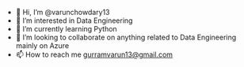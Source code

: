 - 👋 Hi, I’m @varunchowdary13
- 👀 I’m interested in Data Engineering
- 🌱 I’m currently learning Python
- 💞️ I’m looking to collaborate on anything related to Data Engineering mainly on Azure
- 📫 How to reach me gurramvarun13@gmail.com

<!---
varunchowdary13/varunchowdary13 is a ✨ special ✨ repository because its `README.md` (this file) appears on your GitHub profile.
You can click the Preview link to take a look at your changes.
--->
